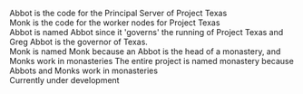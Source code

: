Abbot is the code for the Principal Server of Project Texas  
Monk is the code for the worker nodes for Project Texas  
Abbot is named Abbot since it 'governs' the running of Project Texas
and Greg Abbot is the governor of Texas.  
Monk is named Monk because an Abbot is the head of a monastery, and Monks work in monasteries
The entire project is named monastery because Abbots and Monks work in monasteries  
Currently under development